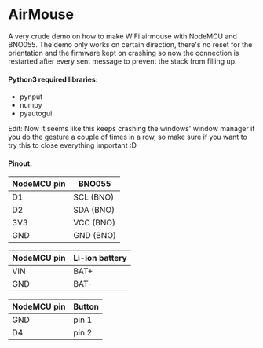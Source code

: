 # AirMouse
A very crude demo on how to make WiFi airmouse with NodeMCU and BNO055.
The demo only works on certain direction, there's no reset for the orientation and
the firmware kept on crashing so now the connection is restarted after every sent message to prevent
the stack from filling up.

#### Python3 required libraries:
- pynput
- numpy
- pyautogui

Edit: Now it seems like this keeps crashing the windows' window manager if you do the gesture a couple of times in a row, so make sure if you want to try this to close everything important :D

#### Pinout:
| NodeMCU pin   | BNO055 |
| ------------- | ------------- |
| D1  | SCL (BNO) |
| D2  | SDA (BNO) |
| 3V3 | VCC (BNO) |
| GND | GND (BNO) |

| NodeMCU pin   | Li-ion battery |
| ------------- | ------------- |
| VIN | BAT+ |
| GND | BAT- |

| NodeMCU pin   | Button |
| ------------- | ------------- |
| GND | pin 1 |
| D4 | pin 2 |
